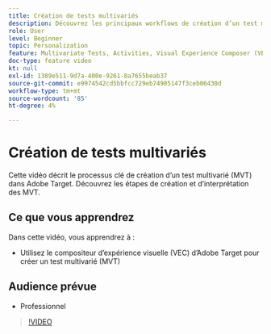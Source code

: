 ```yaml
---
title: Création de tests multivariés
description: Découvrez les principaux workflows de création d’un test multivarié (MVT) dans Adobe Target. Découvrez les étapes de création et d’interprétation des MVT.
role: User
level: Beginner
topic: Personalization
feature: Multivariate Tests, Activities, Visual Experience Composer (VEC)
doc-type: feature video
kt: null
exl-id: 1389e511-9d7a-400e-9261-8a7655beab37
source-git-commit: e9974542cd5bbfcc729eb74905147f3ceb06430d
workflow-type: tm+mt
source-wordcount: '85'
ht-degree: 4%

---
```


# Création de tests multivariés

Cette vidéo décrit le processus clé de création d’un test multivarié (MVT) dans Adobe Target. Découvrez les étapes de création et d’interprétation des MVT.

## Ce que vous apprendrez

Dans cette vidéo, vous apprendrez à :

* Utilisez le compositeur d’expérience visuelle (VEC) d’Adobe Target pour créer un test multivarié (MVT)

## Audience prévue

* Professionnel

>[!VIDEO](https://video.tv.adobe.com/v/17395/?quality=12)
